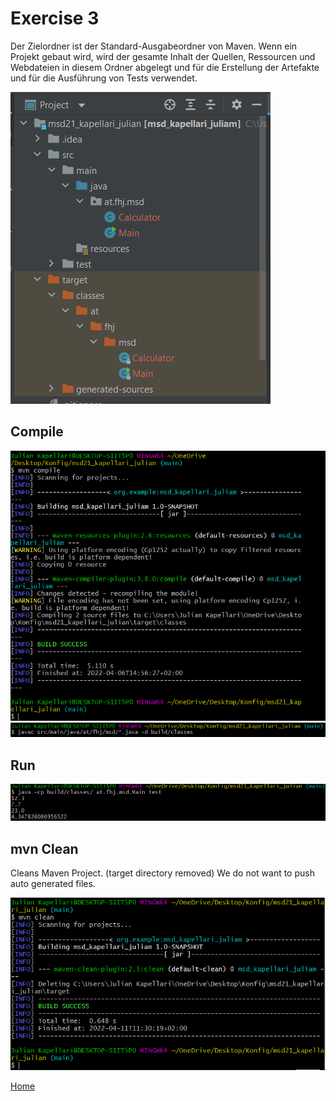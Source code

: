 # Exercise 3

Der Zielordner ist der Standard-Ausgabeordner von Maven. Wenn ein Projekt gebaut  wird, wird der gesamte Inhalt der Quellen, Ressourcen und Webdateien in diesem Ordner abgelegt und für die Erstellung der Artefakte und für die Ausführung von Tests verwendet.

![target Ordner](resources/images/autoCreated.PNG)

## Compile

![Compile Maven](resources/images/mvnCompile.PNG)
![Compile Java](resources/images/java_compile.PNG)

## Run

![Run Program](resources/images/java_run.PNG)

## mvn Clean

Cleans Maven Project. (target directory removed)
We do not want to push auto generated files.

![mvn Clean](resources/images/mvnClean.PNG)

[Home](README.md)
